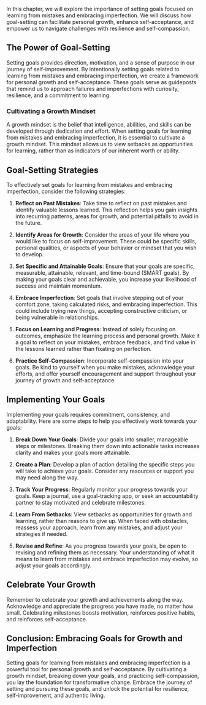 
In this chapter, we will explore the importance of setting goals focused on learning from mistakes and embracing imperfection. We will discuss how goal-setting can facilitate personal growth, enhance self-acceptance, and empower us to navigate challenges with resilience and self-compassion.

The Power of Goal-Setting
-------------------------

Setting goals provides direction, motivation, and a sense of purpose in our journey of self-improvement. By intentionally setting goals related to learning from mistakes and embracing imperfection, we create a framework for personal growth and self-acceptance. These goals serve as guideposts that remind us to approach failures and imperfections with curiosity, resilience, and a commitment to learning.

### Cultivating a Growth Mindset

A growth mindset is the belief that intelligence, abilities, and skills can be developed through dedication and effort. When setting goals for learning from mistakes and embracing imperfection, it is essential to cultivate a growth mindset. This mindset allows us to view setbacks as opportunities for learning, rather than as indicators of our inherent worth or ability.

Goal-Setting Strategies
-----------------------

To effectively set goals for learning from mistakes and embracing imperfection, consider the following strategies:

1. **Reflect on Past Mistakes**: Take time to reflect on past mistakes and identify valuable lessons learned. This reflection helps you gain insights into recurring patterns, areas for growth, and potential pitfalls to avoid in the future.

2. **Identify Areas for Growth**: Consider the areas of your life where you would like to focus on self-improvement. These could be specific skills, personal qualities, or aspects of your behavior or mindset that you wish to develop.

3. **Set Specific and Attainable Goals**: Ensure that your goals are specific, measurable, attainable, relevant, and time-bound (SMART goals). By making your goals clear and achievable, you increase your likelihood of success and maintain momentum.

4. **Embrace Imperfection**: Set goals that involve stepping out of your comfort zone, taking calculated risks, and embracing imperfection. This could include trying new things, accepting constructive criticism, or being vulnerable in relationships.

5. **Focus on Learning and Progress**: Instead of solely focusing on outcomes, emphasize the learning process and personal growth. Make it a goal to reflect on your mistakes, embrace feedback, and find value in the lessons learned rather than fixating on perfection.

6. **Practice Self-Compassion**: Incorporate self-compassion into your goals. Be kind to yourself when you make mistakes, acknowledge your efforts, and offer yourself encouragement and support throughout your journey of growth and self-acceptance.

Implementing Your Goals
-----------------------

Implementing your goals requires commitment, consistency, and adaptability. Here are some steps to help you effectively work towards your goals:

1. **Break Down Your Goals**: Divide your goals into smaller, manageable steps or milestones. Breaking them down into actionable tasks increases clarity and makes your goals more attainable.

2. **Create a Plan**: Develop a plan of action detailing the specific steps you will take to achieve your goals. Consider any resources or support you may need along the way.

3. **Track Your Progress**: Regularly monitor your progress towards your goals. Keep a journal, use a goal-tracking app, or seek an accountability partner to stay motivated and celebrate milestones.

4. **Learn From Setbacks**: View setbacks as opportunities for growth and learning, rather than reasons to give up. When faced with obstacles, reassess your approach, learn from any mistakes, and adjust your strategies if needed.

5. **Revise and Refine**: As you progress towards your goals, be open to revising and refining them as necessary. Your understanding of what it means to learn from mistakes and embrace imperfection may evolve, so adjust your goals accordingly.

Celebrate Your Growth
---------------------

Remember to celebrate your growth and achievements along the way. Acknowledge and appreciate the progress you have made, no matter how small. Celebrating milestones boosts motivation, reinforces positive habits, and reinforces self-acceptance.

Conclusion: Embracing Goals for Growth and Imperfection
-------------------------------------------------------

Setting goals for learning from mistakes and embracing imperfection is a powerful tool for personal growth and self-acceptance. By cultivating a growth mindset, breaking down your goals, and practicing self-compassion, you lay the foundation for transformative change. Embrace the journey of setting and pursuing these goals, and unlock the potential for resilience, self-improvement, and authentic living.
